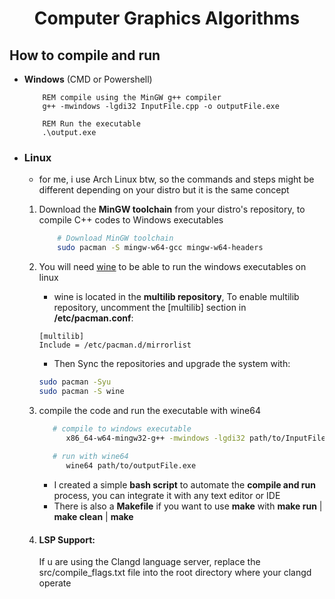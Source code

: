 <h1 align="center">Computer Graphics Algorithms</h1>

## How to compile and run
- **Windows** (CMD or Powershell)
    ```CMD
        REM compile using the MinGW g++ compiler 
        g++ -mwindows -lgdi32 InputFile.cpp -o outputFile.exe

        REM Run the executable
        .\output.exe
    ```
- ### **Linux**
    - for me, i use Arch Linux btw, so the commands and steps might be different depending on your distro but it is the same concept
    1. Download the **MinGW toolchain** from your distro's repository, to compile C++ codes to Windows executables
        ```bash
            # Download MinGW toolchain
            sudo pacman -S mingw-w64-gcc mingw-w64-headers                                                                                              
        ```
    2. You will need [wine](https://www.winehq.org/) to be able to run the windows executables on linux
        -  wine is located in the **multilib repository**, 
        To enable multilib repository, uncomment the [multilib] section in **/etc/pacman.conf**:
        ```
        [multilib]
        Include = /etc/pacman.d/mirrorlist
        ```
        - Then Sync the repositories and upgrade the system with:
        ```bash
        sudo pacman -Syu
        sudo pacman -S wine
        ```
    3. compile the code and run the executable with wine64
         ```bash
            # compile to windows executable
               x86_64-w64-mingw32-g++ -mwindows -lgdi32 path/to/InputFile.cpp -o path/to/outputFile.exe
            
            # run with wine64  
               wine64 path/to/outputFile.exe
          ```
        - I created a simple **bash script** to automate the **compile and run** process, you can integrate it with any text editor or IDE
        - There is also a **Makefile** if you want to use **make** with **make run** | **make clean** | **make**  

    4.  #### LSP Support:
        If u are using the Clangd language server, replace the src/compile_flags.txt file into the root directory where your clangd operate

        
